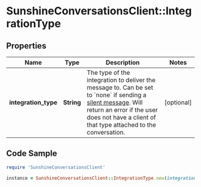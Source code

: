 # SunshineConversationsClient::IntegrationType

## Properties

Name | Type | Description | Notes
------------ | ------------- | ------------- | -------------
**integration_type** | **String** | The type of the integration to deliver the message to. Can be set to &#x60;none&#x60; if sending a [silent message](https://docs.smooch.io/guide/sending-messages/#silent-messages). Will return an error if the user does not have a client of that type attached to the conversation.  | [optional] 

## Code Sample

```ruby
require 'SunshineConversationsClient'

instance = SunshineConversationsClient::IntegrationType.new(integration_type: whatsapp)
```



